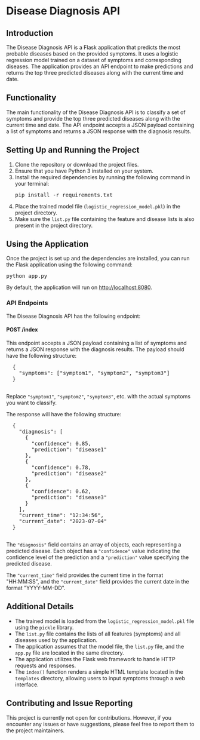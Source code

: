 <html>
<head>
</head>
<body>
  <h1>Disease Diagnosis API</h1>
  <h2>Introduction</h2>
  <p>The Disease Diagnosis API is a Flask application that predicts the most probable diseases based on the provided symptoms. It uses a logistic regression model trained on a dataset of symptoms and corresponding diseases. The application provides an API endpoint to make predictions and returns the top three predicted diseases along with the current time and date.</p>
  <h2>Functionality</h2>
  <p>The main functionality of the Disease Diagnosis API is to classify a set of symptoms and provide the top three predicted diseases along with the current time and date. The API endpoint accepts a JSON payload containing a list of symptoms and returns a JSON response with the diagnosis results.</p>
  <h2>Setting Up and Running the Project</h2>
  <ol>
    <li>Clone the repository or download the project files.</li>
    <li>Ensure that you have Python 3 installed on your system.</li>
    <li>Install the required dependencies by running the following command in your terminal:
      <pre>pip install -r requirements.txt</pre>
    </li>
    <li>Place the trained model file (<code>logistic_regression_model.pkl</code>) in the project directory.</li>
    <li>Make sure the <code>list.py</code> file containing the feature and disease lists is also present in the project directory.</li>
  </ol>
  <h2>Using the Application</h2>
  <p>Once the project is set up and the dependencies are installed, you can run the Flask application using the following command:</p>
  <pre>python app.py</pre>
  <p>By default, the application will run on <a href="http://localhost:8080">http://localhost:8080</a>.</p>
  <h3>API Endpoints</h3>
  <p>The Disease Diagnosis API has the following endpoint:</p>
  <h4>POST /index</h4>
  <p>This endpoint accepts a JSON payload containing a list of symptoms and returns a JSON response with the diagnosis results. The payload should have the following structure:</p>
  <pre>
  {
    "symptoms": ["symptom1", "symptom2", "symptom3"]
  }
  </pre>
  <p>Replace <code>"symptom1"</code>, <code>"symptom2"</code>, <code>"symptom3"</code>, etc. with the actual symptoms you want to classify.</p>
  <p>The response will have the following structure:</p>
  <pre>
  {
    "diagnosis": [
      {
        "confidence": 0.85,
        "prediction": "disease1"
      },
      {
        "confidence": 0.78,
        "prediction": "disease2"
      },
      {
        "confidence": 0.62,
        "prediction": "disease3"
      }
    ],
    "current_time": "12:34:56",
    "current_date": "2023-07-04"
  }
  </pre>
  <p>The <code>"diagnosis"</code> field contains an array of objects, each representing a predicted disease. Each object has a <code>"confidence"</code> value indicating the confidence level of the prediction and a <code>"prediction"</code> value specifying the predicted disease.</p>
  <p>The <code>"current_time"</code> field provides the current time in the format "HH:MM:SS", and the <code>"current_date"</code> field provides the current date in the format "YYYY-MM-DD".</p>
  <h2>Additional Details</h2>
  <ul>
    <li>The trained model is loaded from the <code>logistic_regression_model.pkl</code> file using the <code>pickle</code> library.</li>
    <li>The <code>list.py</code> file contains the lists of all features (symptoms) and all diseases used by the application.</li>
    <li>The application assumes that the model file, the <code>list.py</code> file, and the <code>app.py</code> file are located in the same directory.</li>
    <li>The application utilizes the Flask web framework to handle HTTP requests and responses.</li>
    <li>The <code>index()</code> function renders a simple HTML template located in the <code>templates</code> directory, allowing users to input symptoms through a web interface.</li>
  </ul>
  <h2>Contributing and Issue Reporting</h2>
  <p>This project is currently not open for contributions. However, if you encounter any issues or have suggestions, please feel free to report them to the project maintainers.</p>
</body>
</html>
